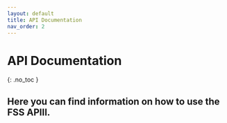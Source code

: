 ```yaml
---
layout: default
title: API Documentation
nav_order: 2
---
```


# API Documentation
{: .no_toc }

Here you can find information on how to use the FSS APIII.
---
